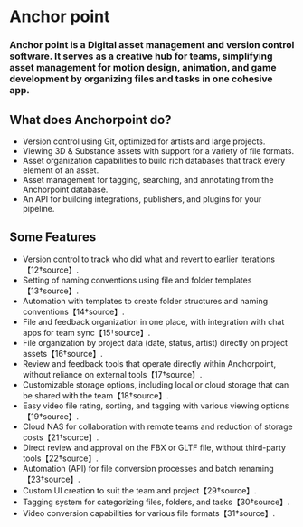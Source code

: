 # Anchor point


### Anchor point is a  Digital asset management and version control software. It serves as a creative hub for teams, simplifying asset management for motion design, animation, and game development by organizing files and tasks in one cohesive app.


## What does Anchorpoint do?
- Version control using Git, optimized for artists and large projects.
- Viewing 3D & Substance assets with support for a variety of file formats.
- Asset organization capabilities to build rich databases that track every element of an asset.
- Asset management for tagging, searching, and annotating from the Anchorpoint database.
- An API for building integrations, publishers, and plugins for your pipeline.

## Some Features

- Version control to track who did what and revert to earlier iterations【12†source】.
- Setting of naming conventions using file and folder templates【13†source】.
- Automation with templates to create folder structures and naming conventions【14†source】.
- File and feedback organization in one place, with integration with chat apps for team sync【15†source】.
- File organization by project data (date, status, artist) directly on project assets【16†source】.
- Review and feedback tools that operate directly within Anchorpoint, without reliance on external tools【17†source】.
- Customizable storage options, including local or cloud storage that can be shared with the team【18†source】.
- Easy video file rating, sorting, and tagging with various viewing options【19†source】.
- Cloud NAS for collaboration with remote teams and reduction of storage costs【21†source】.
- Direct review and approval on the FBX or GLTF file, without third-party tools【22†source】.
- Automation (API) for file conversion processes and batch renaming【23†source】.
- Custom UI creation to suit the team and project【29†source】.
- Tagging system for categorizing files, folders, and tasks【30†source】.
- Video conversion capabilities for various file formats【31†source】.
